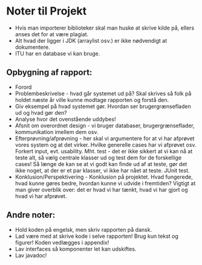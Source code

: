 Noter til Projekt
=================

- Hvis man importerer biblioteker skal man huske at skrive kilde på, ellers anses det for at være plagiat.
- Alt hvad der ligger i JDK (arraylist osv.) er ikke nødvendigt at dokumentere.
- ITU har en database vi kan bruge.

## Opbygning af rapport:
- Forord
- Problembeskrivelse - hvad går systemet ud på? Skal skrives så folk på holdet næste år ville kunne modtage rapporten og forstå den.
- Giv eksempel på hvad systemet gør. Hvordan ser brugergrænsefladen ud og hvad gør den?
- Analyse hvor det ovenstående uddybes!
- Afsnit om overordnet design - vi bruger databaser, brugergrænseflader, kommunikation imellem dem osv.
- Efterprøvning/afprøvning - her skal vi argumentere for at vi har afprøvet vores system og at det virker. Hvilke generelle cases har vi afprøvet osv.
Forkert input, evt. usability.
Mht. test - det er ikke sikkert at vi kan nå at teste alt, så vælg centrale klasser ud og test dem for de forskellige cases! Så længe de kan se at vi godt kan finde ud af at teste, gør det ikke noget, at der er et par klasser, vi ikke har nået at teste. JUnit test.
- Konklusion/Perspektivering - Konklusion på projektet. Hvad fungerede, hvad kunne gøres bedre, hvordan kunne vi udvide i fremtiden? Vigtigt at man giver overblik over: det er hvad vi har tænkt, hvad vi har gjort og hvad vi har afprøvet.

## Andre noter:
- Hold koden på engelsk, men skriv rapporten på dansk. 
- Lad være med at skrive kode i selve rapporten! Brug kun tekst og figurer! Koden vedlægges i appendix!
- Lav interfaces så komponenter let kan udskiftes.
- Lav javadoc!
